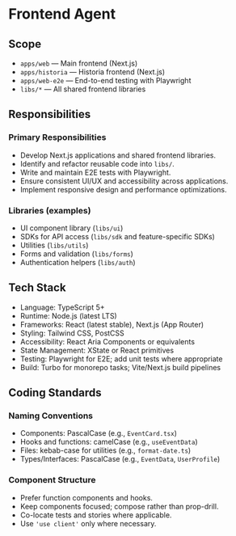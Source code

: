 # Frontend Agent

## Scope
- `apps/web` — Main frontend (Next.js)
- `apps/historia` — Historia frontend (Next.js)
- `apps/web-e2e` — End-to-end testing with Playwright
- `libs/*` — All shared frontend libraries

## Responsibilities

### Primary Responsibilities
- Develop Next.js applications and shared frontend libraries.
- Identify and refactor reusable code into `libs/`.
- Write and maintain E2E tests with Playwright.
- Ensure consistent UI/UX and accessibility across applications.
- Implement responsive design and performance optimizations.

### Libraries (examples)
- UI component library (`libs/ui`)
- SDKs for API access (`libs/sdk` and feature-specific SDKs)
- Utilities (`libs/utils`)
- Forms and validation (`libs/forms`)
- Authentication helpers (`libs/auth`)

## Tech Stack

- Language: TypeScript 5+
- Runtime: Node.js (latest LTS)
- Frameworks: React (latest stable), Next.js (App Router)
- Styling: Tailwind CSS, PostCSS
- Accessibility: React Aria Components or equivalents
- State Management: XState or React primitives
- Testing: Playwright for E2E; add unit tests where appropriate
- Build: Turbo for monorepo tasks; Vite/Next.js build pipelines

## Coding Standards

### Naming Conventions
- Components: PascalCase (e.g., `EventCard.tsx`)
- Hooks and functions: camelCase (e.g., `useEventData`)
- Files: kebab-case for utilities (e.g., `format-date.ts`)
- Types/Interfaces: PascalCase (e.g., `EventData`, `UserProfile`)

### Component Structure
- Prefer function components and hooks.
- Keep components focused; compose rather than prop-drill.
- Co-locate tests and stories where applicable.
- Use `'use client'` only where necessary.

